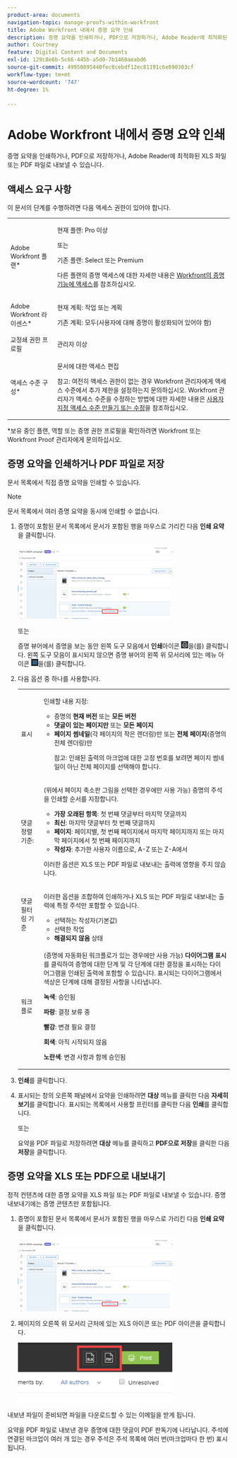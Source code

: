 ```yaml
---
product-area: documents
navigation-topic: manage-proofs-within-workfront
title: Adobe Workfront 내에서 증명 요약 인쇄
description: 증명 요약을 인쇄하거나, PDF으로 저장하거나, Adobe Reader에 최적화된 XLS 파일 또는 PDF 파일로 내보낼 수 있습니다.
author: Courtney
feature: Digital Content and Documents
exl-id: 129c8e6b-5c66-445b-a5d0-7b1460aeabd6
source-git-commit: 49950895440fec8cebdf12ec81191c6e890383cf
workflow-type: tm+mt
source-wordcount: '747'
ht-degree: 1%

---
```


# Adobe Workfront 내에서 증명 요약 인쇄

증명 요약을 인쇄하거나, PDF으로 저장하거나, Adobe Reader에 최적화된 XLS 파일 또는 PDF 파일로 내보낼 수 있습니다.

## 액세스 요구 사항

이 문서의 단계를 수행하려면 다음 액세스 권한이 있어야 합니다.

<table style="table-layout:auto"> 
 <col> 
 <col> 
 <tbody> 
  <tr> 
   <td role="rowheader">Adobe Workfront 플랜*</td> 
   <td> <p>현재 플랜: Pro 이상</p> <p>또는</p> <p>기존 플랜: Select 또는 Premium</p> <p>다른 플랜의 증명 액세스에 대한 자세한 내용은 <a href="/help/quicksilver/administration-and-setup/manage-workfront/configure-proofing/access-to-proofing-functionality.md" class="MCXref xref">Workfront의 증명 기능에 액세스</a>를 참조하십시오.</p> </td> 
  </tr> 
  <tr> 
   <td role="rowheader">Adobe Workfront 라이센스*</td> 
   <td> <p>현재 계획: 작업 또는 계획</p> <p>기존 계획: 모두(사용자에 대해 증명이 활성화되어 있어야 함)</p> </td> 
  </tr> 
  <tr> 
   <td role="rowheader">교정쇄 권한 프로필 </td> 
   <td>관리자 이상</td> 
  </tr> 
  <tr> 
   <td role="rowheader">액세스 수준 구성*</td> 
   <td> <p>문서에 대한 액세스 편집</p> <p>참고: 여전히 액세스 권한이 없는 경우 Workfront 관리자에게 액세스 수준에서 추가 제한을 설정하는지 문의하십시오. Workfront 관리자가 액세스 수준을 수정하는 방법에 대한 자세한 내용은 <a href="../../../administration-and-setup/add-users/configure-and-grant-access/create-modify-access-levels.md" class="MCXref xref">사용자 지정 액세스 수준 만들기 또는 수정</a>을 참조하십시오.</p> </td> 
  </tr> 
 </tbody> 
</table>

&#42;보유 중인 플랜, 역할 또는 증명 권한 프로필을 확인하려면 Workfront 또는 Workfront Proof 관리자에게 문의하십시오.

## 증명 요약을 인쇄하거나 PDF 파일로 저장

문서 목록에서 직접 증명 요약을 인쇄할 수 있습니다.

>[!NOTE]
>
>문서 목록에서 여러 증명 요약을 동시에 인쇄할 수 없습니다.

1. 증명이 포함된 문서 목록에서 문서가 포함된 행을 마우스로 가리킨 다음 **인쇄 요약**&#x200B;을 클릭합니다.

   ![proof_printsummary.png](assets/proof-printsummary-350x166.png)

   또는

   증명 뷰어에서 증명을 보는 동안 왼쪽 도구 모음에서 **인쇄**&#x200B;아이콘 ![](assets/print-icon-in-pv.png)을(를) 클릭합니다. 왼쪽 도구 모음이 표시되지 않으면 증명 뷰어의 왼쪽 위 모서리에 있는 메뉴 아이콘 ![](assets/menu-icon-in-pv.png)을(를) 클릭합니다.

1. 다음 옵션 중 하나를 사용합니다.

   <table style="table-layout:auto"> 
    <col> 
    <col> 
    <tbody> 
     <tr> 
      <td role="rowheader">표시</td> 
      <td> <p>인쇄할 내용 지정:</p> 
       <ul> 
        <li>증명의 <strong>현재 버전</strong> 또는 <strong>모든 버전</strong></li> 
        <li><strong>댓글이 있는 페이지만</strong> 또는 <strong>모든 페이지</strong></li> 
        <li><strong>페이지 썸네일</strong>(각 페이지의 작은 렌더링)만 또는 <strong>전체 페이지</strong>(증명의 전체 렌더링)만<br></li> 
        <p>참고: 인쇄된 출력의 마크업에 대한 고정 번호를 보려면 페이지 썸네일이 아닌 전체 페이지를 선택해야 합니다. </p> 
       </ul> </td> 
     </tr> 
     <tr> 
      <td role="rowheader">댓글 정렬 기준:</td> 
      <td> <p>(위에서 페이지 축소판 그림을 선택한 경우에만 사용 가능) 증명의 주석을 인쇄할 순서를 지정합니다.</p> 
       <ul> 
        <li><strong>가장 오래된 항목</strong>: 첫 번째 댓글부터 마지막 댓글까지</li> 
        <li><strong>최신</strong>: 마지막 댓글부터 첫 번째 댓글까지</li> 
        <li><strong>페이지</strong>: 페이지별, 첫 번째 페이지에서 마지막 페이지까지 또는 마지막 페이지에서 첫 번째 페이지까지</li> 
        <li><strong>작성자</strong>: 추가한 사용자 이름으로, A-Z 또는 Z-A에서</li> 
       </ul> <p>이러한 옵션은 XLS 또는 PDF 파일로 내보내는 출력에 영향을 주지 않습니다.</p> </td> 
     </tr> 
     <tr> 
      <td role="rowheader">댓글 필터링 기준</td> 
      <td> <p>이러한 옵션을 조합하여 인쇄하거나 XLS 또는 PDF 파일로 내보내는 출력에 특정 주석만 포함할 수 있습니다.</p> 
       <ul> 
        <li>선택하는 작성자(기본값)</li> 
        <li>선택한 작업</li> 
        <li><strong>해결되지 않음</strong> 상태</li> 
       </ul> </td> 
     </tr> 
     <tr> 
      <td role="rowheader">워크플로</td> 
      <td> <p>(증명에 자동화된 워크플로가 있는 경우에만 사용 가능) <strong>다이어그램 표시</strong>를 클릭하여 증명에 대한 단계 및 각 단계에 대한 결정을 표시하는 다이어그램을 인쇄된 출력에 포함할 수 있습니다. 표시되는 다이어그램에서 색상은 단계에 대해 결정된 사항을 나타냅니다.</p> <p><strong>녹색</strong>: 승인됨</p> <p><strong>파랑</strong>: 결정 보류 중</p> <p><strong>빨강</strong>: 변경 필요 결정</p> <p><strong>회색</strong>: 아직 시작되지 않음</p> <p><strong>노란색</strong>: 변경 사항과 함께 승인됨</p> </td> 
     </tr> 
    </tbody> 
   </table>

1. **인쇄**&#x200B;를 클릭합니다.
1. 표시되는 창의 오른쪽 패널에서 요약을 인쇄하려면 **대상** 메뉴를 클릭한 다음 **자세히 보기**&#x200B;를 클릭합니다. 표시되는 목록에서 사용할 프린터를 클릭한 다음 **인쇄**&#x200B;를 클릭합니다.

   또는

   요약을 PDF 파일로 저장하려면 **대상** 메뉴를 클릭하고 **PDF으로 저장**&#x200B;을 클릭한 다음 **저장**&#x200B;을 클릭합니다.

## 증명 요약을 XLS 또는 PDF으로 내보내기

정적 컨텐츠에 대한 증명 요약을 XLS 파일 또는 PDF 파일로 내보낼 수 있습니다. 증명 내보내기에는 증명 콘텐츠만 포함됩니다.

1. 증명이 포함된 문서 목록에서 문서가 포함된 행을 마우스로 가리킨 다음 **인쇄 요약**&#x200B;을 클릭합니다.

   ![proof_printsummary.png](assets/proof-printsummary-350x166.png)

1. 페이지의 오른쪽 위 모서리 근처에 있는 XLS 아이콘 또는 PDF 아이콘을 클릭합니다.

   ![](assets/xls-pdf-icons-350x136.png)

내보낸 파일이 준비되면 파일을 다운로드할 수 있는 이메일을 받게 됩니다.

요약을 PDF 파일로 내보낸 경우 증명에 대한 댓글이 PDF 판독기에 나타납니다. 주석에 연결된 마크업이 여러 개 있는 경우 주석은 주석 목록에 여러 번(마크업마다 한 번) 표시됩니다.
